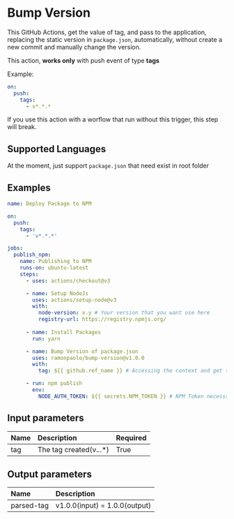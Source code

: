 # Bump Version

This GitHub Actions, get the value of tag, and pass to the application, replacing the static version in `package.json`, automatically, without create a new commit and manually change the version.

This action, **works only** with push event of type **tags**

Example:
```yml
on:
  push:
    tags:
      - v*.*.*
```

If you use this action with a worflow that run without this trigger, this step will break.

## Supported Languages

At the moment, just support `package.json` that need exist in root folder

## Examples

```yml
name: Deploy Package to NPM

on:
  push:
    tags:
      - 'v*.*.*'

jobs:
  publish_npm:
    name: Publishing to NPM
    runs-on: ubuntu-latest
    steps:
      - uses: actions/checkout@v3

      - name: Setup NodeJs
        uses: actions/setup-node@v3
        with:
          node-version: x.y # Your version that you want use here
          registry-url: https://registry.npmjs.org/
                    
      - name: Install Packages
        run: yarn

      - name: Bump Version of package.json
        uses: ramonpaolo/bump-version@v1.0.0
        with: 
          tag: ${{ github.ref_name }} # Accessing the context and get the reference_name, that in this case, is the tag that you created(ex: v1.0.0)

      - run: npm publish
        env:
          NODE_AUTH_TOKEN: ${{ secrets.NPM_TOKEN }} # NPM Token necessary to deploy packages on pipelines CI/CD
```

## Input parameters
| Name       | Description              | Required |
| :--        | :--                      | :--      |
| tag        | The tag created(v.*.*.*) | True     |

## Output parameters
| Name       | Description                   |
| :--        | :--                           |
| parsed-tag | v1.0.0(input) = 1.0.0(output) |